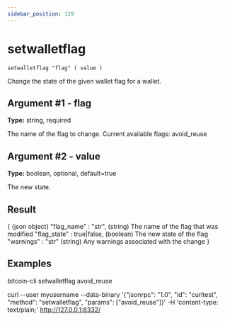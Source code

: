 ```yaml
---
sidebar_position: 129
---
```

# setwalletflag

`setwalletflag "flag" ( value )`

Change the state of the given wallet flag for a wallet.

## Argument #1 - flag

**Type:** string, required

The name of the flag to change. Current available flags: avoid\_reuse

## Argument #2 - value

**Type:** boolean, optional, default=true

The new state.

## Result

{                               (json object)
  "flag_name" : "str",          (string) The name of the flag that was modified
  "flag_state" : true|false,    (boolean) The new state of the flag
  "warnings" : "str"            (string) Any warnings associated with the change
}

## Examples

bitcoin-cli setwalletflag avoid_reuse

curl --user myusername --data-binary '{"jsonrpc": "1.0", "id": "curltest", "method": "setwalletflag", "params": ["avoid_reuse"]}' -H 'content-type: text/plain;' http://127.0.0.1:8332/